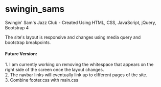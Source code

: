 # swingin_sams
Swingin' Sam's Jazz Club - Created Using HTML, CSS, JavaScript, jQuery, Bootstrap 4  
 
The site's layout is responsive and changes using media query and bootstrap breakpoints.


<h4>Future Version:</h4>
1. I am currently working on removing the whitespace that appears on the right side of the screen once the layout changes.
<br>
2. The navbar links will eventually link up to different pages of the site. 
<br>
3. Combine footer.css with main.css
